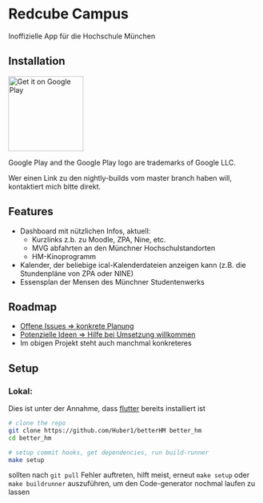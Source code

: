 # Redcube Campus

Inoffizielle App für die Hochschule München

## Installation

[<img src="https://play.google.com/intl/en_gb/badges/images/generic/en_badge_web_generic.png" alt="Get it on Google Play" width="150" />](https://play.google.com/store/apps/details?id=de.moritzhuber.betterHm)<br>

Google Play and the Google Play logo are trademarks of Google LLC.

Wer einen Link zu den nightly-builds vom master branch haben will, kontaktiert mich bitte direkt.

## Features

- Dashboard mit nützlichen Infos, aktuell:
    - Kurzlinks z.b. zu Moodle, ZPA, Nine, etc.
    - MVG abfahrten an den Münchner Hochschulstandorten
    - HM-Kinoprogramm
- Kalender, der beliebige ical-Kalenderdateien anzeigen kann (z.B. die Stundenpläne von ZPA oder NINE)
- Essensplan der Mensen des Münchner Studentenwerks

## Roadmap
- [Offene Issues => konkrete Planung](https://github.com/dev-redcube/betterHM/issues?q=is%3Aissue+is%3Aopen+label%3Aenhancement)
- [Potenzielle Ideen => Hilfe bei Umsetzung willkommen](https://github.com/orgs/dev-redcube/projects/2/views/6)
- Im obigen Projekt steht auch manchmal konkreteres 

## Setup

### Lokal:

Dies ist unter der Annahme, dass [flutter](https://flutter.dev) bereits installiert ist

```bash
# clone the repo
git clone https://github.com/Huber1/betterHM better_hm
cd better_hm

# setup commit hooks, get dependencies, run build-runner
make setup
```

sollten nach `git pull` Fehler auftreten, hilft meist, erneut `make setup` oder `make buildrunner` auszuführen, um den
Code-generator nochmal laufen zu lassen
